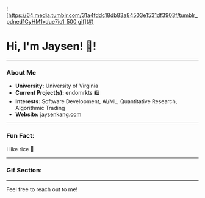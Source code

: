 ![https://64.media.tumblr.com/31a4fddc18db83a84503e1531df3903f/tumblr_pdned1CyHM1xdue7io1_500.gif](#)

# Hi, I'm Jaysen! 👋!

---

### About Me
- **University:** University of Virginia
- **Current Project(s):** endomrkts 🛍️
- **Interests:** Software Development, AI/ML, Quantitative Research, Algorithmic Trading
- **Website:** [jaysenkang.com](#)

---

### Fun Fact:
I like rice 🍚

---

### Gif Section:


---

Feel free to reach out to me!
